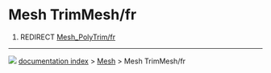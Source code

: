 # Mesh TrimMesh/fr
1.  REDIRECT [Mesh_PolyTrim/fr](Mesh_PolyTrim/fr.md)



---
![](images/Right_arrow.png) [documentation index](../README.md) > [Mesh](Mesh_Workbench.md) > Mesh TrimMesh/fr
